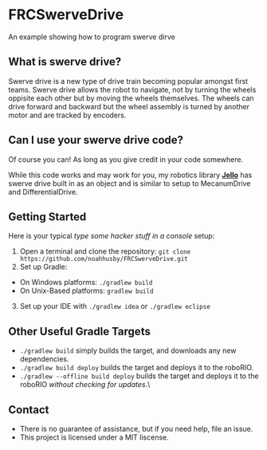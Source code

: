 # FRCSwerveDrive
An example showing how to program swerve dirve

## What is swerve drive?

Swerve drive is a new type of drive train becoming popular amongst first teams. Swerve drive allows the robot to navigate, not by turning the wheels oppisite each other but by moving the wheels themselves. The wheels can drive forward and backward but the wheel assembly is turned by another motor and are tracked by encoders.

## Can I use your swerve drive code?

Of course you can! As long as you give credit in your code somewhere. 

While this code works and may work for you, my robotics library <span style="color: black">[**Jello**](https://github.com/noahhusby/Jello)</span> has swerve drive built in as an object and is similar to setup to MecanumDrive and DifferentialDrive.

## Getting Started

Here is your typical *type some hacker stuff in a console* setup:

1. Open a terminal and clone the repository: `git clone https://github.com/noahhusby/FRCSwerveDrive.git`
2. Set up Gradle:
  * On Windows platforms: `./gradlew build`
  * On Unix-Based platforms: `gradlew build`
3. Set up your IDE with `./gradlew idea` or `./gradlew eclipse`

## Other Useful Gradle Targets

* `./gradlew build` simply builds the target, and downloads any new dependencies.
* `./gradlew build deploy` builds the target and deploys it to the roboRIO.
* `./gradlew --offline build deploy` builds the target and deploys it to the roboRIO *without checking for updates*.\

## Contact

* There is no guarantee of assistance, but if you need help, file an issue.
* This project is licensed under a MIT liscense.
